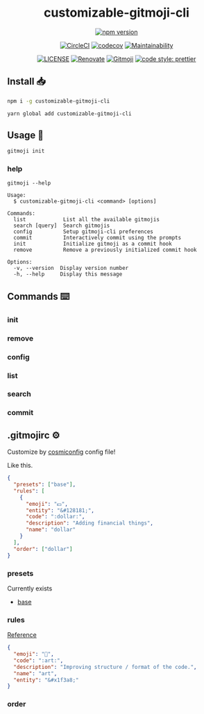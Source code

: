 <h1 align="center">customizable-gitmoji-cli</h1>

<p align="center">
<a href="https://www.npmjs.com/package/customizable-gitmoji-cli"><img src="https://img.shields.io/npm/v/customizable-gitmoji-cli?style=for-the-badge&logo=npm" alt="npm version"/></a>

<div align="center">
<p>

[![CircleCI](https://circleci.com/gh/SnO2WMaN/customizable-gitmoji-cli.svg?style=svg)](https://circleci.com/gh/SnO2WMaN/customizable-gitmoji-cli)
[![codecov](https://codecov.io/gh/SnO2WMaN/customizable-gitmoji-cli/branch/master/graph/badge.svg)](https://codecov.io/gh/SnO2WMaN/customizable-gitmoji-cli)
[![Maintainability](https://api.codeclimate.com/v1/badges/2cff863272e7a47dd100/maintainability)](https://codeclimate.com/github/SnO2WMaN/customizable-gitmoji-cli/maintainability)

[![LICENSE](https://img.shields.io/github/license/conten2/eslint-config?style=flat-square)](https://www.npmjs.com/package/@conten2/eslint-config)
[![Renovate](https://img.shields.io/badge/renovate-enabled-25c4c3.svg?style=flat-square)](https://renovatebot.com/)
[![Gitmoji](https://img.shields.io/badge/gitmoji-%20😜%20😍-FFDD67.svg?style=flat-square)](https://gitmoji.carloscuesta.me)
[![code style: prettier](https://img.shields.io/badge/code_style-prettier-ff69b4.svg?style=flat-square)](https://github.com/prettier/prettier)

</p>
</div>

## Install 📥

```bash
npm i -g customizable-gitmoji-cli

yarn global add customizable-gitmoji-cli
```

## Usage 🧰

```bash
gitmoji init
```

### help

```
gitmoji --help

Usage:
  $ customizable-gitmoji-cli <command> [options]

Commands:
  list            List all the available gitmojis
  search [query]  Search gitmojis
  config          Setup gitmoji-cli preferences
  commit          Interactively commit using the prompts
  init            Initialize gitmoji as a commit hook
  remove          Remove a previously initialized commit hook

Options:
  -v, --version  Display version number
  -h, --help     Display this message
```

## Commands ⌨️

### init

### remove

### config

### list

### search

### commit

## .gitmojirc ⚙️

Customize by [cosmiconfig](https://github.com/davidtheclark/cosmiconfig) config file!

Like this.

```json
{
  "presets": ["base"],
  "rules": [
    {
      "emoji": "💵",
      "entity": "&#128181;",
      "code": ":dollar:",
      "description": "Adding financial things",
      "name": "dollar"
    }
  ],
  "order": ["dollar"]
}
```

### presets

Currently exists

- [base](https://www.npmjs.com/package/gitmoji-preset-base)

### rules

[Reference](https://github.com/carloscuesta/gitmoji/blob/master/src/data/gitmojis.json)

```json
{
  "emoji": "🎨",
  "code": ":art:",
  "description": "Improving structure / format of the code.",
  "name": "art",
  "entity": "&#x1f3a8;"
}
```

### order
